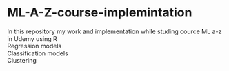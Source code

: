 # ML-A-Z-course-implemintation
In this repository my work and implementation while studing cource ML a-z in Udemy using R  
     Regression models  
     Classification models  
     Clustering  
